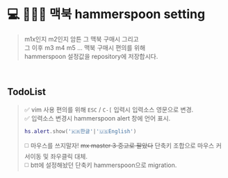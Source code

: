 # 💻 🔨🥄💾 맥북 hammerspoon setting
> m1x인지 m2인지 암튼 그 맥북 구매시 그리고  
> 그 이후 m3 m4 m5 ... 맥북 구매시 편의를 위해  
> hammerspoon 설정값을 repository에 저장합시다.  

<br />

## TodoList
> ✅ vim 사용 편의를 위해 `ESC` / `C-[` 입력시 입력소스 영문으로 변경.  
> ✅ 입력소스 변경시 hammerspoon alert 창에 언어 표시.  
>  ```lua
>  hs.alert.show('🇰🇷한글'|'🇺🇸English')  
>  ```
> ◻️ 마우스를 쓰지말자! ~~mx master 3 중고로 팔았다~~ 단축키 조합으로 마우스 커서이동 및 좌우클릭 대체.  
> ◻️ btt에 설정해놨던 단축키 hammerspoon으로 migration.  
